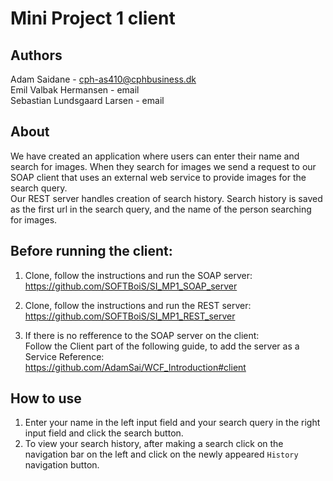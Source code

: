 # Mini Project 1 client

## Authors

Adam Saidane - cph-as410@cphbusiness.dk  
Emil Valbak Hermansen - email  
Sebastian Lundsgaard Larsen - email

## About

We have created an application where users can enter their name and search for images. When they search for images we send a request to our SOAP client that uses an external web service to provide images for the search query.  
Our REST server handles creation of search history. Search history is saved as the first url in the search query, and the name of the person searching for images.

## Before running the client:

1. Clone, follow the instructions and run the SOAP server:  
   https://github.com/SOFTBoiS/SI_MP1_SOAP_server
2. Clone, follow the instructions and run the REST server:  
   https://github.com/SOFTBoiS/SI_MP1_REST_server

3. If there is no refference to the SOAP server on the client:  
   Follow the Client part of the following guide, to add the server as a Service Reference:  
   https://github.com/AdamSai/WCF_Introduction#client

## How to use

1. Enter your name in the left input field and your search query in the right input field and click the search button.
2. To view your search history, after making a search click on the navigation bar on the left and click on the newly appeared `History` navigation button.
